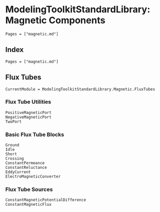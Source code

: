 # ModelingToolkitStandardLibrary: Magnetic Components

```@contents
Pages = ["magnetic.md"]
```

## Index

```@index
Pages = ["magnetic.md"]
```

## Flux Tubes

```@meta
CurrentModule = ModelingToolkitStandardLibrary.Magnetic.FluxTubes
```

### Flux Tube Utilities

```@docs
PositiveMagneticPort
NegativeMagneticPort
TwoPort
```

### Basic Flux Tube Blocks

```@docs
Ground
Idle
Short
Crossing
ConstantPermeance
ConstantReluctance
EddyCurrent
ElectroMagneticConverter
```

### Flux Tube Sources

```@docs
ConstantMagneticPotentialDifference
ConstantMagneticFlux
```
